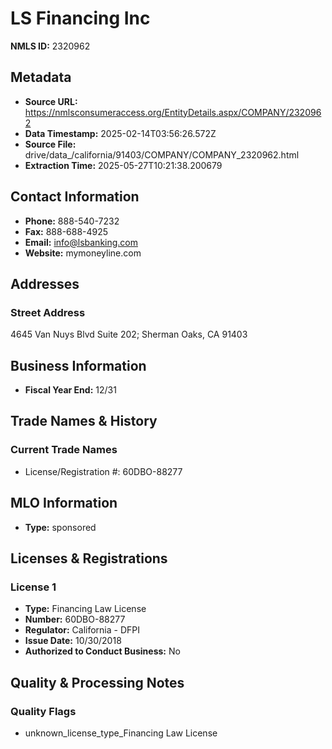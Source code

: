 # LS Financing Inc

**NMLS ID:** 2320962

## Metadata
- **Source URL:** https://nmlsconsumeraccess.org/EntityDetails.aspx/COMPANY/2320962
- **Data Timestamp:** 2025-02-14T03:56:26.572Z
- **Source File:** drive/data_/california/91403/COMPANY/COMPANY_2320962.html
- **Extraction Time:** 2025-05-27T10:21:38.200679

## Contact Information
- **Phone:** 888-540-7232
- **Fax:** 888-688-4925
- **Email:** info@lsbanking.com
- **Website:** mymoneyline.com

## Addresses
### Street Address
4645 Van Nuys Blvd Suite 202; Sherman Oaks, CA 91403

## Business Information
- **Fiscal Year End:** 12/31

## Trade Names & History
### Current Trade Names
- License/Registration #: 60DBO-88277

## MLO Information
- **Type:** sponsored

## Licenses & Registrations

### License 1
- **Type:** Financing Law License
- **Number:** 60DBO-88277
- **Regulator:** California - DFPI
- **Issue Date:** 10/30/2018
- **Authorized to Conduct Business:** No

## Quality & Processing Notes
### Quality Flags
- unknown_license_type_Financing Law License
